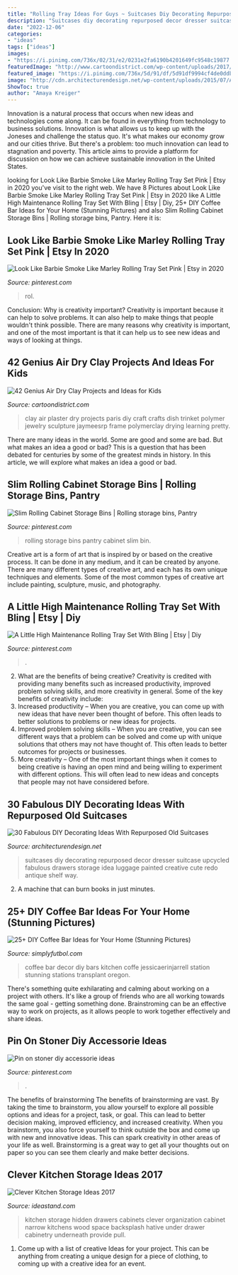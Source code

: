 ```yaml
---
title: "Rolling Tray Ideas For Guys ~ Suitcases Diy Decorating Repurposed Decor Dresser Suitcase Upcycled Fabulous Drawers Storage Idea Luggage Painted Creative Cute Redo Antique Shelf Way"
description: "Suitcases diy decorating repurposed decor dresser suitcase upcycled fabulous drawers storage idea luggage painted creative cute redo antique shelf way"
date: "2022-12-06"
categories:
- "ideas"
tags: ["ideas"]
images:
- "https://i.pinimg.com/736x/02/31/e2/0231e2fa6190b4201649fc9548c19877.jpg"
featuredImage: "http://www.cartoondistrict.com/wp-content/uploads/2017/07/Air-Dry-Clay-Projects-and-Ideas-for-Kids9.jpg"
featured_image: "https://i.pinimg.com/736x/5d/91/df/5d91df9994cf4de0ddbb9e3e1fdab848.jpg"
image: "http://cdn.architecturendesign.net/wp-content/uploads/2015/07/AD-Old-Suitcases-Decor-7.jpg"
ShowToc: true
author: "Amaya Kreiger"
---
```



Innovation is a natural process that occurs when new ideas and technologies come along. It can be found in everything from technology to business solutions. Innovation is what allows us to keep up with the Joneses and challenge the status quo. It's what makes our economy grow and our cities thrive. But there's a problem: too much innovation can lead to stagnation and poverty. This article aims to provide a platform for discussion on how we can achieve sustainable innovation in the United States.

	

		
looking for Look Like Barbie Smoke Like Marley Rolling Tray Set Pink | Etsy in 2020 you've visit to the right web. We have 8 Pictures about Look Like Barbie Smoke Like Marley Rolling Tray Set Pink | Etsy in 2020 like A Little High Maintenance Rolling Tray Set With Bling | Etsy | Diy, 25+ DIY Coffee Bar Ideas for Your Home (Stunning Pictures) and also Slim Rolling Cabinet Storage Bins | Rolling storage bins, Pantry. Here it is:
		
    
## Look Like Barbie Smoke Like Marley Rolling Tray Set Pink | Etsy In 2020

<img loading=lazy src="https://i.pinimg.com/736x/5d/91/df/5d91df9994cf4de0ddbb9e3e1fdab848.jpg" onerror="this.onerror=null;this.src='https://tse1.mm.bing.net/th?id=OIP.NZy9fZi8mbude_2TW3FAVgHaJ3&amp;pid=15.1';" alt="Look Like Barbie Smoke Like Marley Rolling Tray Set Pink | Etsy in 2020">

_Source: pinterest.com_

>rol. 

	

Conclusion: Why is creativity important?
Creativity is important because it can help to solve problems. It can also help to make things that people wouldn't think possible. There are many reasons why creativity is important, and one of the most important is that it can help us to see new ideas and ways of looking at things.

    
## 42 Genius Air Dry Clay Projects And Ideas For Kids

<img loading=lazy src="http://www.cartoondistrict.com/wp-content/uploads/2017/07/Air-Dry-Clay-Projects-and-Ideas-for-Kids9.jpg" onerror="this.onerror=null;this.src='https://tse2.mm.bing.net/th?id=OIP.J9hFnTFlmEWsXkf1lxNrTgHaWO&amp;pid=15.1';" alt="42 Genius Air Dry Clay Projects and Ideas for Kids">

_Source: cartoondistrict.com_

>clay air plaster dry projects paris diy craft crafts dish trinket polymer jewelry sculpture jaymeesrp frame polymerclay drying learning pretty. 

	

There are many ideas in the world. Some are good and some are bad. But what makes an idea a good or bad? This is a question that has been debated for centuries by some of the greatest minds in history. In this article, we will explore what makes an idea a good or bad.

    
## Slim Rolling Cabinet Storage Bins | Rolling Storage Bins, Pantry

<img loading=lazy src="https://i.pinimg.com/736x/ef/de/62/efde623ce9841e85236fe3d116b49693.jpg" onerror="this.onerror=null;this.src='https://tse1.mm.bing.net/th?id=OIP.G8kDMnPHgm8Fj5dzYm8WuwHaJ4&amp;pid=15.1';" alt="Slim Rolling Cabinet Storage Bins | Rolling storage bins, Pantry">

_Source: pinterest.com_

>rolling storage bins pantry cabinet slim bin. 

	

Creative art is a form of art that is inspired by or based on the creative process. It can be done in any medium, and it can be created by anyone. There are many different types of creative art, and each has its own unique techniques and elements. Some of the most common types of creative art include painting, sculpture, music, and photography.

    
## A Little High Maintenance Rolling Tray Set With Bling | Etsy | Diy

<img loading=lazy src="https://i.pinimg.com/736x/9e/77/5d/9e775df2a0d81a56bb888d331140a210.jpg" onerror="this.onerror=null;this.src='https://tse4.mm.bing.net/th?id=OIP.1fZDKeF96vlpmDWO84F_nwHaFj&amp;pid=15.1';" alt="A Little High Maintenance Rolling Tray Set With Bling | Etsy | Diy">

_Source: pinterest.com_

>. 

	

2. What are the benefits of being creative?
Creativity is credited with providing many benefits such as increased productivity, improved problem solving skills, and more creativity in general. Some of the key benefits of creativity include: 
1. Increased productivity – When you are creative, you can come up with new ideas that have never been thought of before. This often leads to better solutions to problems or new ideas for projects. 
2. Improved problem solving skills – When you are creative, you can see different ways that a problem can be solved and come up with unique solutions that others may not have thought of. This often leads to better outcomes for projects or businesses. 
3. More creativity – One of the most important things when it comes to being creative is having an open mind and being willing to experiment with different options. This will often lead to new ideas and concepts that people may not have considered before.

    
## 30 Fabulous DIY Decorating Ideas With Repurposed Old Suitcases

<img loading=lazy src="http://cdn.architecturendesign.net/wp-content/uploads/2015/07/AD-Old-Suitcases-Decor-7.jpg" onerror="this.onerror=null;this.src='https://tse1.mm.bing.net/th?id=OIP.5C3Ih4ROEqzDswQ0sAqy_wHaJ4&amp;pid=15.1';" alt="30 Fabulous DIY Decorating Ideas With Repurposed Old Suitcases">

_Source: architecturendesign.net_

>suitcases diy decorating repurposed decor dresser suitcase upcycled fabulous drawers storage idea luggage painted creative cute redo antique shelf way. 

	

2. A machine that can burn books in just minutes.

    
## 25+ DIY Coffee Bar Ideas For Your Home (Stunning Pictures)

<img loading=lazy src="http://simplyfutbol.com/wp-content/uploads/2017/04/word-image.jpeg" onerror="this.onerror=null;this.src='https://tse4.mm.bing.net/th?id=OIP.wdmOrMZrixDYhsxGaRL5lAHaLH&amp;pid=15.1';" alt="25+ DIY Coffee Bar Ideas for Your Home (Stunning Pictures)">

_Source: simplyfutbol.com_

>coffee bar decor diy bars kitchen coffe jessicaerinjarrell station stunning stations transplant oregon. 

	

There's something quite exhilarating and calming about working on a project with others. It's like a group of friends who are all working towards the same goal - getting something done. Brainstroming can be an effective way to work on projects, as it allows people to work together effectively and share ideas.

    
## Pin On Stoner Diy Accessorie Ideas

<img loading=lazy src="https://i.pinimg.com/736x/02/31/e2/0231e2fa6190b4201649fc9548c19877.jpg" onerror="this.onerror=null;this.src='https://tse4.mm.bing.net/th?id=OIP.s5-3JxnBirTsBHt7NNsG0QHaHV&amp;pid=15.1';" alt="Pin on stoner diy accessorie ideas">

_Source: pinterest.com_

>. 

	

The benefits of brainstorming
The benefits of brainstorming are vast. By taking the time to brainstorm, you allow yourself to explore all possible options and ideas for a project, task, or goal. This can lead to better decision making, improved efficiency, and increased creativity.
When you brainstorm, you also force yourself to think outside the box and come up with new and innovative ideas. This can spark creativity in other areas of your life as well. Brainstorming is a great way to get all your thoughts out on paper so you can see them clearly and make better decisions.

    
## Clever Kitchen Storage Ideas 2017

<img loading=lazy src="http://ideastand.com/wp-content/uploads/2015/02/kitchen-storage-ideas/5-kitchen-storage-ideas.jpg" onerror="this.onerror=null;this.src='https://tse4.mm.bing.net/th?id=OIP.EfZPGvVsw_iycvKOKNfK6gHaMx&amp;pid=15.1';" alt="Clever Kitchen Storage Ideas 2017">

_Source: ideastand.com_

>kitchen storage hidden drawers cabinets clever organization cabinet narrow kitchens wood space backsplash hative under drawer cabinetry underneath provide pull. 

	

1. Come up with a list of creative Ideas for your project. This can be anything from creating a unique design for a piece of clothing, to coming up with a creative idea for an event.

